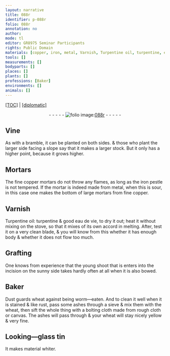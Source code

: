 ```yaml
---
layout: narrative
title: 088r
identifier: p-088r
folio: 088r
annotation: no
author:
mode: tl
editor: GR8975 Seminar Participants
rights: Public Domain
materials: [copper, iron, metal, Varnish, Turpentine oil, turpentine, eau de vie, Dust, ashes, wheat, rough cloth, canvas, Looking-glass tin, material]
tools: []
measurements: []
bodyparts: []
places: []
plants: []
professions: [Baker]
environments: []
animals: []
---
```


<p><a href="{{ site.baseurl }}/translation/">[TOC]</a> | <a href="{{ site.baseurl }}/texts/p-088r_tc/">[diplomatic]</a></p><div class="folio" align="center">- - - - - <a href="http://gallica.bnf.fr/ark:/12148/btv1b10500001g/f181.image" target="_blank"><img src="https://cu-mkp.github.io/2017-workshop-edition/assets/photo-icon.png" alt="folio image: " style="display:inline-block; margin-bottom:-3px;"/>088r</a> - - - - - </div>  
  

## Vine

 
As with a bramble, it can be planted on both sides. & those who plant the larger side facing a slope say that it makes a larger stock. But it only has a higher point, because it grows higher.
 
 
  

## Mortars

 
The fine <span class="m">copper</span> mortars do not throw any flames, as long as the <span class="m">iron</span> pestle is not tempered. If the mortar is indeed made from <span class="m">metal</span>, when this is sour, in this case one makes the bottom of large mortars from fine <span class="m">copper</span>.
 
 
  

## <span class="m">Varnish</span>

 
<span class="m">Turpentine oil</span>: <span class="m">turpentine</span> & good <span class="m">eau de vie</span>, to dry it out; heat it without mixing on the stove, so that it mixes <span class="del"></span> of its own accord in melting. After, test it on a very clean blade, & you will know from this whether it has enough body & whether it does not flow too much.
 
 
  

## Grafting

 
One knows from experience that the young shoot that <span class="del">is</span> enters into the incision on the sunny side takes hardly often at all when it is also bowed.
 
 
  

## <span class="pro">Baker</span>

 
<span class="m">Dust</span> guards wheat against being worm—eaten. And to clean it well when it is stained & like rust, pass some <span class="m">ashes</span> through a sieve & mix them with the <span class="m">wheat</span>, then sift the whole thing with a bolting cloth made from <span class="m">rough cloth</span> or <span class="m">canvas</span>. The <span class="m">ashes</span> will pass through & your <span class="m">wheat</span> will stay nicely yellow & very fine.
 
 
  

## <span class="m">Looking—glass tin</span>

 
It makes <span class="m">material</span> whiter.
 

